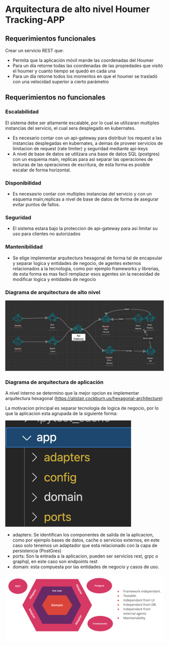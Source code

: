 # Arquitectura de alto nivel Houmer Tracking-APP

## Requerimientos funcionales

Crear un servicio REST que:

- Permita que la aplicación móvil mande las coordenadas del Houmer
- Para un día retorne todas las coordenadas de las propiedades que visitó el houmer y cuanto tiempo se quedó en cada una
- Para un día retorne todos los momentos en que el houmer se trasladó con una velocidad superior a cierto parámetro

## Requerimientos no funcionales

### Escalabilidad

El sistema debe ser altamente escalable, por lo cual se utilizaran multiples instancias del servicio, el cual sera desplegado en kubernates.

- Es necesario contar con un api-gateway para distribuir los request a las instancias desplegadas en kubernates, a demas de proveer servicios de limitacion de request (rate limiter) y seguridad mediante api-keys
- A nivel de base de datos se utilizara una base de datos SQL (postgres) con un esquema main, replicas para asi separar las operaciones de lecturas de las operaciones de escritura, de esta forma es posible escalar de forma horizontal.

### Disponibilidad

- Es necesasrio contar con multiples instancias del servicio y con un esquema main,replicas a nivel de base de datos de forma de asegurar evitar puntos de fallos.

### Seguridad

- El sistema estara bajo la proteccion de api-gateway para asi limitar su uso para clientes no autorizados

### Mantenibilidad

- Se elige implementar arquitectura hexagonal de forma tal de encapsular y separar logica y entidades de negocio, de agentes externos relacionados a la tecnologia, como por ejemplo frameworks y librerias, de esta forma es mas facil remplazar esos agentes sin la necesidad de modificar logica y entidades de negocio

### Diagrama de arquitectura de alto nivel

![](high_level_architecture.png)

### Diagrama de arquitectura de aplicación

A nivel interno se determino que la mejor opcion es implementar arquitectura hexagonal (https://alistair.cockburn.us/hexagonal-architecture)

La motivacion principal es separar tecnologia de logica de negocio, por lo que la aplicacion esta agrupada de la siguiente forma:

![](proyect-structure.png)

- adapters: Se identifican los componentes de salida de la aplicacion, como por ejemplo bases de datos, cache o servicios externos, en este caso solo tenemos un adaptador que esta relacionado con la capa de persistencia (PostGres)
- ports: Son la entrada a la aplicacion, pueden ser servicios rest, grpc o graphql, en este caso son endpoints rest
- domain: esta compuesta por las entidades de negocio y casos de uso.

![](hexagonal.png)
